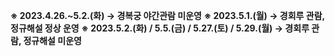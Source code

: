 **​※ 2023.4.26.~5.2.(화) → 경복궁 야간관람 미운영** 
**※ 2023.5.1.(월) → 경회루 관람, 정규해설 정상 운영**
**※ 2023.5.2.(화) / 5.5.(금) / 5.27.(토) / 5.29.(월) → 경회루 관람, 정규해설 미운영**